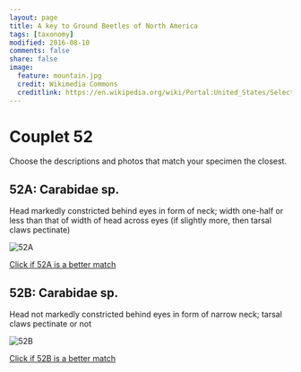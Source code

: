 ```yaml
---
layout: page
title: A key to Ground Beetles of North America
tags: [taxonomy]
modified: 2016-08-10
comments: false
share: false
image:
  feature: mountain.jpg
  credit: Wikimedia Commons
  creditlink: https://en.wikipedia.org/wiki/Portal:United_States/Selected_panorama#/media/File:Mount_Ellinor,_Mount_Washington_Panorama.jpg
---
```


# Couplet 52


Choose the descriptions and photos that match your specimen the closest. 

## 52A: Carabidae sp. 

Head markedly constricted behind eyes in form of neck; width one-half or less than that of width of head across eyes (if slightly more, then tarsal claws pectinate)

![52A](//klevan.github.io/images/keyfigs/Key1_52_52A.png)

[Click if 52A is a better match](//klevan.github.io/dynamicTaxonomy/Key1_53)


## 52B: Carabidae sp. 

Head not markedly constricted behind eyes in form of narrow neck; tarsal claws pectinate or not

![52B](//klevan.github.io/images/keyfigs/Key1_52_52B.png)

[Click if 52B is a better match](//klevan.github.io/dynamicTaxonomy/Key1_55)

